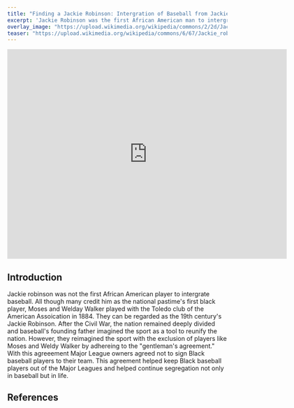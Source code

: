 ```yaml
---
title: "Finding a Jackie Robinson: Intergration of Baseball from Jackie Robinson to Hank Aaron"
excerpt: 'Jackie Robinson was the first African American man to intergrate Major League Baseball, but many tried before him and many came after him. He opened the door for many African American ballplayers, but the opening of this door came at both a personal and communal cost.'
overlay_image: "https://upload.wikimedia.org/wikipedia/commons/2/2d/Jackie_Robinson%2C_Brooklyn_Dodgers%2C_1954.jpg"
teaser: "https://upload.wikimedia.org/wikipedia/commons/6/67/Jackie_robinson_story.jpg"
---
```

<iframe src="https://www.exhibit.so/exhibits/dKMpblRlVtFVeiUT3JHB?embedded=true" width="640" height="480" allowfullscreen allow="autoplay" frameborder="0"></iframe>

## Introduction
Jackie robinson was not the first African American player to intergrate baseball. All though many credit him as the national pastime's first black player, Moses and Welday Walker played with the Toledo club of the American Assoication in 1884. They can be regarded as the 19th century's Jackie Robinson. After the Civil War, the nation remained deeply divided and baseball's founding father imagined the sport as a tool to reunify the nation. However, they reimagined the sport with the exclusion of players like Moses and Weldy Walker by adhereing to the "gentleman's agreement." With this agreeement Major League owners agreed not to sign Black baseball players to their team. This agreement helped keep Black baseball players out of the Major Leagues and helped continue segregation not only in baseball but in life.

## References

[^1]: Here is a footnote example.
[^2]: Here is another footnote example.

